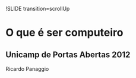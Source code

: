 !SLIDE transition=scrollUp

# O que é ser computeiro #

## Unicamp de Portas Abertas 2012 ##

Ricardo Panaggio
